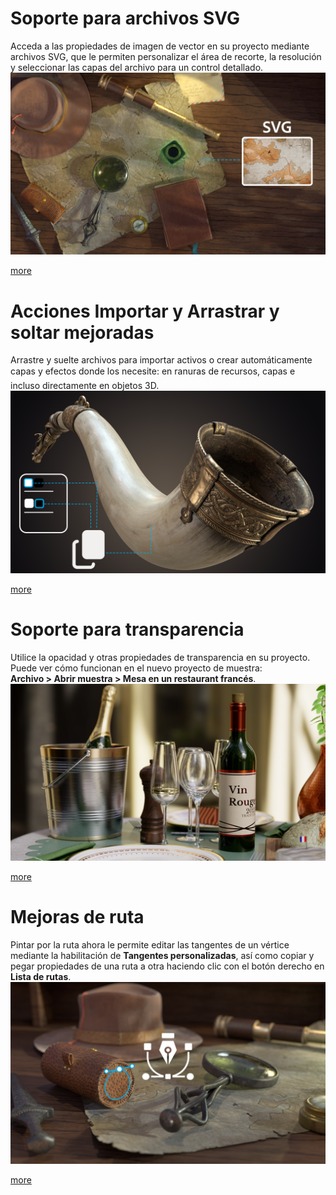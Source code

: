 # Soporte para archivos SVG
Acceda a las propiedades de imagen de vector en su proyecto mediante archivos SVG, que le permiten personalizar el área de recorte, la resolución y seleccionar las capas del archivo para un control detallado.
![visual](feature_1.png)

[more](https://helpx.adobe.com/substance-3d-painter/painting/vector-graphic-svg.html)

# Acciones Importar y Arrastrar y soltar mejoradas
Arrastre y suelte archivos para importar activos o crear automáticamente capas y efectos donde los necesite: en ranuras de recursos, capas e incluso directamente en objetos 3D.
![visual](feature_2.png)

[more](https://helpx.adobe.com/substance-3d-painter/content/importing-assets/import-drag-and-drop.html)

# Soporte para transparencia
Utilice la opacidad y otras propiedades de transparencia en su proyecto. Puede ver cómo funcionan en el nuevo proyecto de muestra: **Archivo > Abrir muestra > Mesa en un restaurant francés**.
![visual](feature_3.png)

[more](https://helpx.adobe.com/es/substance-3d-painter/interface/shader-settings.html)

# Mejoras de ruta
Pintar por la ruta ahora le permite editar las tangentes de un vértice mediante la habilitación de **Tangentes personalizadas**, así como copiar y pegar propiedades de una ruta a otra haciendo clic con el botón derecho en **Lista de rutas**.
![visual](feature_4.png)

[more](https://helpx.adobe.com/es/substance-3d-painter/painting/tool-list/path.html)